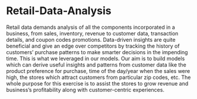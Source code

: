 # Retail-Data-Analysis

Retail data demands analysis of all the components incorporated in a business, from sales, inventory, revenue to customer data, transaction details, and coupon codes promotions. Data-driven insights are quite beneficial and give an edge over competitors by tracking the history of customers’ purchase patterns to make smarter decisions in the impending time. This is what we leveraged in our models. Our aim is to build models which can derive useful insights and patterns from customer data like the product preference for purchase, time of the day/year when the sales were high, the stores which attract customers from particular zip codes, etc. The whole purpose for this exercise is to assist the stores to grow revenue and business’s profitability along with customer-centric experiences.
